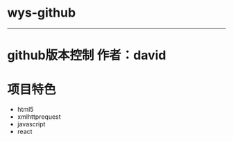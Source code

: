 # wys-github
-------------
github版本控制
作者：david
=============
# 项目特色
<ul>
<li>html5</li>
<li>xmlhttprequest</li>
<li>javascript</li>
<li>react</li>
</ul>
